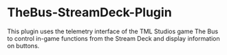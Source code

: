 # TheBus-StreamDeck-Plugin
This plugin uses the telemetry interface of the TML Studios game The Bus to control in-game functions from the Stream Deck and display information on buttons.
